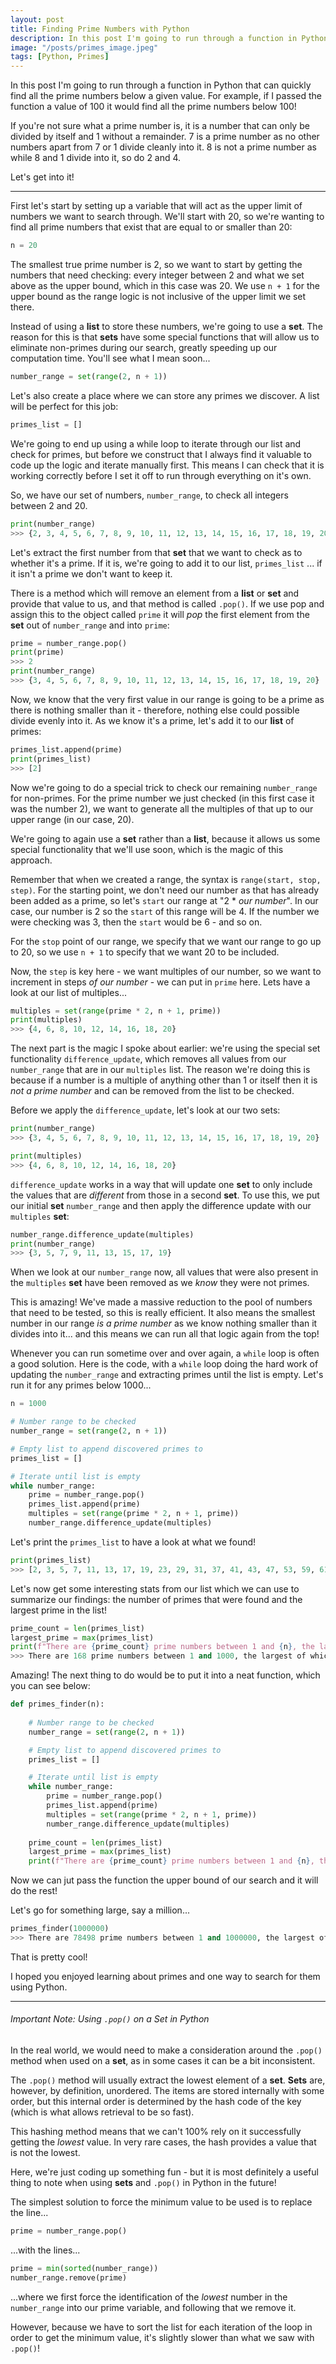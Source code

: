 ```yaml
---
layout: post
title: Finding Prime Numbers with Python
description: In this post I'm going to run through a function in Python that can quickly find all the prime numbers below a given value.
image: "/posts/primes_image.jpeg"
tags: [Python, Primes]
---
```


In this post I'm going to run through a function in Python that can quickly find all the prime numbers below a given value. For example, if I passed the function a value of 100 it would find all the prime numbers below 100!

If you're not sure what a prime number is, it is a number that can only be divided by itself and 1 without a remainder. 7 is a prime number as no other numbers apart from 7 or 1 divide cleanly into it. 8 is not a prime number as while 8 and 1 divide into it, so do 2 and 4.

Let's get into it!

---

First let's start by setting up a variable that will act as the upper limit of numbers we want to search through. We'll start with 20, so we're wanting to find all prime numbers that exist that are equal to or smaller than 20:

```python
n = 20
```

The smallest true prime number is 2, so we want to start by getting the numbers that need checking: every integer between 2 and what we set above as the upper bound, which in this case was 20. We use `n + 1` for the upper bound as the range logic is not inclusive of the upper limit we set there.

Instead of using a **list** to store these numbers, we're going to use a **set**. The reason for this is that **sets** have some special functions that will allow us to eliminate non-primes during our search, greatly speeding up our computation time. You'll see what I mean soon...

```python
number_range = set(range(2, n + 1))
```

Let's also create a place where we can store any primes we discover.  A list will be perfect for this job:

```python
primes_list = []
```

We're going to end up using a while loop to iterate through our list and check for primes, but before we construct that I always find it valuable to code up the logic and iterate manually first. This means I can check that it is working correctly before I set it off to run through everything on it's own.

So, we have our set of numbers, `number_range`, to check all integers between 2 and 20.

```python
print(number_range)
>>> {2, 3, 4, 5, 6, 7, 8, 9, 10, 11, 12, 13, 14, 15, 16, 17, 18, 19, 20}
```

Let's extract the first number from that **set** that we want to check as to whether it's a prime. If it is, we're going to add it to our list, `primes_list` ... if it isn't a prime we don't want to keep it.

There is a method which will remove an element from a **list** or **set** and provide that value to us, and that method is called `.pop()`. If we use pop and assign this to the object called `prime` it will *pop* the first element from the **set** out of `number_range` and into `prime`:

```python
prime = number_range.pop()
print(prime)
>>> 2
print(number_range)
>>> {3, 4, 5, 6, 7, 8, 9, 10, 11, 12, 13, 14, 15, 16, 17, 18, 19, 20}
```

Now, we know that the very first value in our range is going to be a prime as there is nothing smaller than it - therefore, nothing else could possible divide evenly into it. As we know it's a prime, let's add it to our **list** of primes:

```python
primes_list.append(prime)
print(primes_list)
>>> [2]
```

Now we're going to do a special trick to check our remaining `number_range` for non-primes. For the prime number we just checked (in this first case it was the number 2), we want to generate all the multiples of that up to our upper range (in our case, 20).

We're going to again use a **set** rather than a **list**, because it allows us some special functionality that we'll use soon, which is the magic of this approach.

Remember that when we created a range, the syntax is `range(start, stop, step)`. For the starting point, we don't need our number as that has already been added as a prime, so let's `start` our range at "2 * *our number*". In our case, our number is 2 so the `start` of this range will be 4. If the number we were checking was 3, then the `start` would be 6 - and so on.

For the `stop` point of our range, we specify that we want our range to go up to 20, so we use `n + 1` to specify that we want 20 to be included.

Now, the `step` is key here - we want multiples of our number, so we want to increment in steps *of our number* - we can put in `prime` here. Lets have a look at our list of multiples...

```python
multiples = set(range(prime * 2, n + 1, prime))
print(multiples)
>>> {4, 6, 8, 10, 12, 14, 16, 18, 20}
```

The next part is the magic I spoke about earlier: we're using the special set functionality `difference_update`, which removes all values from our `number_range` that are in our `multiples` list. The reason we're doing this is because if a number is a multiple of anything other than 1 or itself then it is *not a prime number* and can be removed from the list to be checked.

Before we apply the `difference_update`, let's look at our two sets:

```python
print(number_range)
>>> {3, 4, 5, 6, 7, 8, 9, 10, 11, 12, 13, 14, 15, 16, 17, 18, 19, 20}

print(multiples)
>>> {4, 6, 8, 10, 12, 14, 16, 18, 20}
```

`difference_update` works in a way that will update one **set** to only include the values that are *different* from those in a second **set**. To use this, we put our initial **set** `number_range` and then apply the difference update with our `multiples` **set**:

```python
number_range.difference_update(multiples)
print(number_range)
>>> {3, 5, 7, 9, 11, 13, 15, 17, 19}
```

When we look at our `number_range` now, all values that were also present in the `multiples` **set** have been removed as we *know* they were not primes.

This is amazing! We've made a massive reduction to the pool of numbers that need to be tested, so this is really efficient. It also means the smallest number in our range *is a prime number* as we know nothing smaller than it divides into it... and this means we can run all that logic again from the top!

Whenever you can run sometime over and over again, a `while` loop is often a good solution. Here is the code, with a `while` loop doing the hard work of updating the `number_range` and extracting primes until the list is empty. Let's run it for any primes below 1000...

```python
n = 1000

# Number range to be checked
number_range = set(range(2, n + 1))

# Empty list to append discovered primes to
primes_list = []

# Iterate until list is empty
while number_range:
    prime = number_range.pop()
    primes_list.append(prime)
    multiples = set(range(prime * 2, n + 1, prime))
    number_range.difference_update(multiples)
```

Let's print the `primes_list` to have a look at what we found!

```python
print(primes_list)
>>> [2, 3, 5, 7, 11, 13, 17, 19, 23, 29, 31, 37, 41, 43, 47, 53, 59, 61, 67, 71, 73, 79, 83, 89, 97, 101, 103, 107, 109, 113, 127, 131, 137, 139, 149, 151, 157, 163, 167, 173, 179, 181, 191, 193, 197, 199, 211, 223, 227, 229, 233, 239, 241, 251, 257, 263, 269, 271, 277, 281, 283, 293, 307, 311, 313, 317, 331, 337, 347, 349, 353, 359, 367, 373, 379, 383, 389, 397, 401, 409, 419, 421, 431, 433, 439, 443, 449, 457, 461, 463, 467, 479, 487, 491, 499, 503, 509, 521, 523, 541, 547, 557, 563, 569, 571, 577, 587, 593, 599, 601, 607, 613, 617, 619, 631, 641, 643, 647, 653, 659, 661, 673, 677, 683, 691, 701, 709, 719, 727, 733, 739, 743, 751, 757, 761, 769, 773, 787, 797, 809, 811, 821, 823, 827, 829, 839, 853, 857, 859, 863, 877, 881, 883, 887, 907, 911, 919, 929, 937, 941, 947, 953, 967, 971, 977, 983, 991, 997]
```

Let's now get some interesting stats from our list which we can use to summarize our findings: the number of primes that were found and the largest prime in the list!

```python
prime_count = len(primes_list)
largest_prime = max(primes_list)
print(f"There are {prime_count} prime numbers between 1 and {n}, the largest of which is {largest_prime}")
>>> There are 168 prime numbers between 1 and 1000, the largest of which is 997
```

Amazing! The next thing to do would be to put it into a neat function, which you can see below:

```python
def primes_finder(n):
    
    # Number range to be checked
    number_range = set(range(2, n + 1))

    # Empty list to append discovered primes to
    primes_list = []

    # Iterate until list is empty
    while number_range:
        prime = number_range.pop()
        primes_list.append(prime)
        multiples = set(range(prime * 2, n + 1, prime))
        number_range.difference_update(multiples)
        
    prime_count = len(primes_list)
    largest_prime = max(primes_list)
    print(f"There are {prime_count} prime numbers between 1 and {n}, the largest of which is {largest_prime}")
```

Now we can jut pass the function the upper bound of our search and it will do the rest!

Let's go for something large, say a million...

```python
primes_finder(1000000)
>>> There are 78498 prime numbers between 1 and 1000000, the largest of which is 999983
```

That is pretty cool!

I hoped you enjoyed learning about primes and one way to search for them using Python.

---

###### Important Note: Using `.pop()` on a Set in Python

In the real world, we would need to make a consideration around the `.pop()` method when used on a **set**, as in some cases it can be a bit inconsistent.

The `.pop()` method will usually extract the lowest element of a **set**. **Sets** are, however, by definition, unordered. The items are stored internally with some order, but this internal order is determined by the hash code of the key (which is what allows retrieval to be so fast). 

This hashing method means that we can't 100% rely on it successfully getting the *lowest* value. In very rare cases, the hash provides a value that is not the lowest.

Here, we're just coding up something fun - but it is most definitely a useful thing to note when using **sets** and `.pop()` in Python in the future!

The simplest solution to force the minimum value to be used is to replace the line...

```python
prime = number_range.pop()
```

...with the lines...

```python
prime = min(sorted(number_range))
number_range.remove(prime)
```

...where we first force the identification of the *lowest* number in the `number_range` into our prime variable, and following that we remove it.

However, because we have to sort the list for each iteration of the loop in order to get the minimum value, it's slightly slower than what we saw with `.pop()`!
